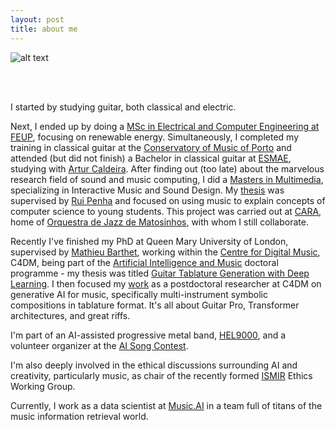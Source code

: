 ```yaml
---
layout: post
title: about me
---
```


![alt text](https://github.com/otnemrasordep/otnemrasordep.github.io/blob/master/assets/images/about_me.jpg?raw=true)  

<br/><br/>  
  
I started by studying guitar, both classical and electric.

Next, I ended up by doing a [MSc in Electrical and Computer Engineering at FEUP](https://sigarra.up.pt/feup/en/cur_geral.cur_view?pv_ano_lectivo=2014&pv_curso_id=741&pv_origem=CUR&pv_tipo_cur_sigla=MI), focusing on renewable energy. Simultaneously, I completed my training in classical guitar at the [Conservatory of Music of Porto](https://www.conservatoriodemusicadoporto.pt/) and attended (but did not finish) a Bachelor in classical guitar at [ESMAE](https://www.esmae.ipp.pt/), studying with [Artur Caldeira](https://soundcloud.com/artur-caldeira-645192303). After finding out (too late) about the marvelous research field of sound and music computing, I did a [Masters in Multimedia](https://sigarra.up.pt/feup/en/cur_geral.cur_view?pv_ano_lectivo=2016&pv_curso_id=732&pv_origem=CUR&pv_tipo_cur_sigla=M), specializing in Interactive Music and Sound Design. My [thesis](https://repositorio-aberto.up.pt/bitstream/10216/121998/2/347866.pdf) was supervised by [Rui Penha](https://ruipenha.pt/) and focused on using music to explain concepts of computer science to young students. This project was carried out at [CARA](https://www.ojm.pt/tipo-de-projeto/cara/), home of [Orquestra de Jazz de Matosinhos](https://www.ojm.pt/), with whom I still collaborate. 

Recently I've finished my PhD at Queen Mary University of London, supervised by [Mathieu Barthet](https://scholar.google.co.uk/citations?user=dhK-pgYAAAAJ&hl=en), working within the [Centre for Digital Music](https://c4dm.eecs.qmul.ac.uk/), C4DM, being part of the [Artificial Intelligence and Music](https://www.aim.qmul.ac.uk/) doctoral programme - my thesis was titled [Guitar Tablature Generation with Deep Learning](https://qmro.qmul.ac.uk/xmlui/handle/123456789/98872). I then focused my [work](https://www.researchgate.net/profile/Pedro_Sarmento9) as a postdoctoral researcher at C4DM on generative AI for music, specifically multi-instrument symbolic compositions in tablature format. It's all about Guitar Pro, Transformer architectures, and great riffs.

I'm part of an AI-assisted progressive metal band, [HEL9000](https://soundcloud.com/hel9000), and a volunteer organizer at the [AI Song Contest](https://www.aisongcontest.com/).

I'm also deeply involved in the ethical discussions surrounding AI and creativity, particularly music, as chair of the recently formed [ISMIR](https://www.ismir.net/) Ethics Working Group.

Currently, I work as a data scientist at [Music.AI](https://music.ai/) in a team full of titans of the music information retrieval world.

